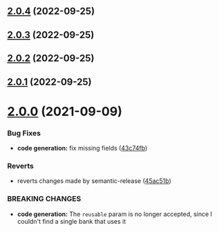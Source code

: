 ## [2.0.4](https://github.com/roziscoding/pix-me/compare/v2.0.3...v2.0.4) (2022-09-25)

## [2.0.3](https://github.com/roziscoding/pix-me/compare/v2.0.2...v2.0.3) (2022-09-25)

## [2.0.2](https://github.com/roziscoding/pix-me/compare/v2.0.1...v2.0.2) (2022-09-25)

## [2.0.1](https://github.com/roziscoding/pix-me/compare/v2.0.0...v2.0.1) (2022-09-25)

# [2.0.0](https://github.com/roziscoding/pix-me/compare/v1.1.1...v2.0.0) (2021-09-09)

### Bug Fixes

- **code generation:** fix missing fields
  ([43c74fb](https://github.com/roziscoding/pix-me/commit/43c74fbea7e41cac1d1aa38dca10aceca4c793de))

### Reverts

- reverts changes made by semantic-release
  ([45ac51b](https://github.com/roziscoding/pix-me/commit/45ac51b469c0054b49563e564e517ed8676d6bab))

### BREAKING CHANGES

- **code generation:** The `reusable` param is no longer accepted, since I
  couldn't find a single bank that uses it

